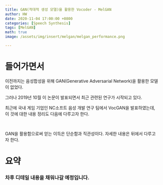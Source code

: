 ```yaml
---
title: GAN(적대적 생성 모델)을 활용한 Vocoder - MelGAN
author: HW
date: 2020-11-04 17:00:00 +0800
categories: [Speech Synthesis]
tags: [MelGAN]
math: true
image: /assets/img/insert/melgan/melgan_performance.png

---
```




# **들어가면서**

이전까지는 음성합성을 위해 GAN(Generative Adversarial Network)을 활용한 모델이 없었다.<br/>

그러나 2019년 10월 이 논문이 발표되면서 최근 관련된 연구가 시작되고 있다.<br/>

최근에 국내 게임 기업인 NC소프트 음성 개발 연구 팀에서 VocGAN을 발표하였는데, 이 것에 대한 내용 정리도 다음에 다루고자 한다.<br/>

<br/>

GAN을 활용함으로써 얻는 이득은 단순함과 직관성이다. 자세한 내용은 뒤에서 다루고자 한다.



# 요약





### 차후 디테일 내용을 채워나갈 예정입니다.

